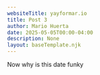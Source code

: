 ```yaml
---
websiteTitle: yayformar.io
title: Post 3
author: Mario Huerta
date: 2025-05-05T00:00-04:00
description: None
layout: baseTemplate.njk
---
```

Now why is this date funky